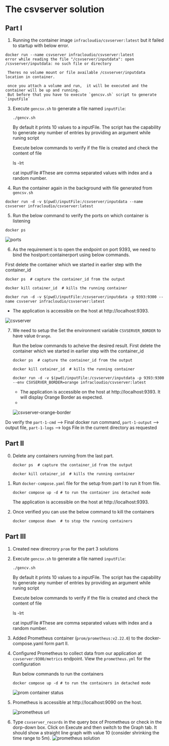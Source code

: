 # The csvserver solution


## Part I
  1. Running the container image `infracloudio/csvserver:latest` but it failed to startup with below error.
 
   ```console
   docker run --name csvserver infracloudio/csvserver:latest
   error while reading the file "/csvserver/inputdata": open /csvserver/inputdata: no such file or directory
   ```

     Theres no volume mount or file available /csvserver/inputdata location in container.

     once you attach a volume and run,  it will be executed and the container will be up and running. 
     But before that you have to execute `gencsv.sh` script to generate `inputFile`


  3. Execute `gencsv.sh` to generate a file named `inputFile`:

     ```console
     ./gencv.sh
     ```
     By default it prints 10 values to a inputFile. The script has the capability to generate any number of 
     entries by providing an argument while runing script

     Execute below commands to verify if the file is created and check the content of file

     ls -lrt

     cat inputFile     #These are comma separated values with index and a random number.

  4. Run the container again in the background with file generated from `gencsv.sh` 

   ```console
   docker run -d -v $(pwd)/inputFile:/csvserver/inputdata --name csvserver infracloudio/csvserver:latest
   ```

  5. Run the below command to verify the ports on which container is listening

   ```console
   docker ps
   ```
   
   ![ports](./prometheus/csvserver-port.png)


  6. As the requirement is to open the endpoint on port 9393, we need to bind the hostport:containerport using below commands.

  First delete the container which we started in earlier step with the container_id

   ```console
   docker ps  # capture the container_id from the output

   docker kill cotainer_id  # kills the running container

   docker run -d -v $(pwd)/inputFile:/csvserver/inputdata -p 9393:9300 --name csvserver infracloudio/csvserver:latest
   
   ```
   - The application is accessible on the host at http://localhost:9393.
   
   ![csvserver](./prometheus/csvserver-url.png)


   
  7. We need to setup the Set the environment variable `CSVSERVER_BORDER` to have value `Orange`.
  
     Run the below commands to acheive the desired result. First delete the container which we started in earlier step with the container_id

     ```console
     docker ps  # capture the container_id from the output

     docker kill cotainer_id  # kills the running container

     docker run -d -v $(pwd)/inputFile:/csvserver/inputdata -p 9393:9300 --env CSVSERVER_BORDER=orange infracloudio/csvserver:latest
     ```
     - The application is accessible on the host at http://localhost:9393. It will display Orange Border as expected.
     - 
     ![csvserver-orange-border](./prometheus/csvserver-orange-border.png)


   Do verify the `part-1-cmd` --> Final docker run command, `part-1-output` --> output file, `part-1-logs` --> logs File in the current directory as requested

## Part II
  0. Delete any containers running from the last part.

     ```console
     docker ps  # capture the container_id from the output

     docker kill cotainer_id  # kills the running container
     ```

  1. Run `docker-compose.yaml` file for the setup from part I to run it from file.

     ```console
     docker compose up -d # to run the container ins detached mode
     ```
     
     The application is accessible on the host at http://localhost:9393.


  2. Once verified you can use the below command to kill the containers 
     ```console
     docker compose down  # to stop the running containers
     ```

## Part III
  1. Created new direcrory `prom` for the part 3 solutions
  2. Execute `gencsv.sh` to generate a file named `inputFile`:

     ```console
     ./gencv.sh
     ```
     By default it prints 10 values to a inputFile. The script has the capability to generate any number of 
     entries by providing an argument while runing script

     Execute below commands to verify if the file is created and check the content of file

     ls -lrt

     cat inputFile     #These are comma separated values with index and a random number.
     
  3. Added Prometheus container (`prom/prometheus:v2.22.0`) to the docker-compose.yaml form part II.
  4. Configured Prometheus to collect data from our application at `csvserver:9300/metrics` endpoint. View the `prometheus.yml` for the configuration

     Run below commands to run the containers
     ```console
     docker compose up -d # to run the containers in detached mode
     ```
     ![prom container status](./prometheus/prom-running-containers.png)
     
  5. Prometheus is accessible at http://localhost:9090 on the host.

     ![prometheus url](./prometheus/Prom-url-output.png)

  6. Type `csvserver_records` in the query box of Prometheus or check in the dorp-down box. Click on Execute and then switch to the Graph tab.
     It should show a straight line graph with value 10 (consider shrinking the time range to 5m).
     ![prometheus solution](./prometheus/Prom-Final-Solution.png)
